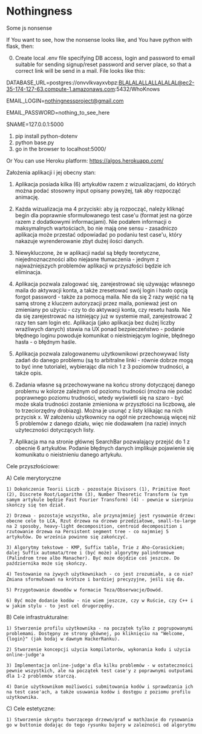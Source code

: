 # Nothingness
Some js nonsense

If You want to see, how the nonsense looks like, and You have python with flask, then:

0) Create local .env file specifying DB access, login and password to email suitable for sending signup/reset password and server place, so that a correct link will be send in a mail.
File looks like this:

DATABASE_URL=postgres://onvvlkvayxvbpz:BLALALALLALLALALAL@ec2-35-174-127-63.compute-1.amazonaws.com:5432/WhoKnows

EMAIL_LOGIN=nothingnessproject@gmail.com

EMAIL_PASSWORD=nothing_to_see_here

SNAME=127.0.0.1:5000

1) pip install python-dotenv
2) python base.py
3) go in the browser to localhost:5000/

Or You can use Heroku platform: https://algos.herokuapp.com/


Założenia aplikacji i jej obecny stan:
1) Aplikacja posiada kilka (6) artykułów razem z wizualizacjami, do których można podać stosowny input opisany powyżej, tak aby rozpocząć animację.
2) Każda wizualizacja ma 4 przyciski: aby ją rozpocząć, należy kliknąć begin dla poprawnie sformułowanego test case'u (format jest na górze razem z dodatkowymi informacjami). Nie podałem informacji o maksymalnych wartościach, bo nie mają one sensu - zasadniczo aplikacja może przestać odpowiadać po podaniu test case'u, który nakazuje wyrenderowanie zbyt dużej ilości danych.
4) Niewykluczone, że w aplikacji nadal są błędy teoretyczne, niejednoznaczności albo niejasne tłumaczenia - jednym z najważniejszych problemów aplikacji w przyszłości będzie ich eliminacja.

5) Aplikacja pozwala zalogować się, zarejestrować się używając własnego maila do aktywacji konta, a także zresetować swój login i hasło opcją forgot password - także za pomocą maila. Nie da się 2 razy wejść na tą samą stronę z kluczem autoryzacji przez maila, ponieważ jest on zmieniany po użyciu - czy to do aktywacji konta, czy resetu hasła. Nie da się zarejestrować na istniejący już w systemie mail, zarejestrować 2 razy ten sam login etc. Aplikacja (jako aplikacja bez dużej liczby wrażliwych danych) stawia na UX ponad bezpieczeństwo - podanie błędnego loginu powoduje komunikat o nieistniejącym loginie, błędnego hasła - o błędnym haśle.
6) Aplikacja pozwala zalogowanemu użytkownikowi przechowywać listy zadań do danego problemu (są to arbitralne linki - równie dobrze mogą to być inne tutoriale), wybierając dla nich 1 z 3 poziomów trudności, a także opis.
7) Zadania własne są przechowywane na końcu strony dotyczącej danego problemu w kolorze zależnym od poziomu trudności (można nie podać poprawnego poziomu trudności, wtedy wyświetli się na szaro - być może skala trudności zostanie zmieniona w przyszłości na liczbową, ale to trzeciorzędny drobiazg). Można je usunąć z listy klikając na nich przycisk x. W założeniu użytkownicy na ogół nie przechowują więcej niż 5 problemów z danego działu, więc nie dodawałem (na razie) innych użyteczności dotyczących listy.
8) Aplikacja ma na stronie głównej SearchBar pozwalający przejść do 1 z obecnie 6 artykułów. Podanie błędnych danych implikuje pojawienie się komunikatu o nieistnieniu danego artykułu.



Cele przyszłościowe:

A) Cele merytoryczne

	1) Dokończenie Teorii Liczb - pozostaje Divisors (1), Primitive Root (2), Discrete Root/Logarithm (3), Number Theoretic Transform (w tym samym artykule będzie Fast Fourier Transform) (4) - pewnie w sierpniu skończy się ten dział.

	2) Drzewa - pozostaje wszystko, ale przynajmniej jest rysowanie drzew: obecne cele to LCA, Rzut drzewa na drzewo przedziałowe, small-to-large na 2 sposoby, heavy-light decomposition, centroid decomposition i rzutowanie drzewa na Persistent segment tree - co najmniej 5 artykułów. Do września powinno się zakończyć.

	3) Algorytmy tekstowe - KMP, Suffix table, Trie z Aho-Corasickiem; dalej Suffix automata/tree i (być może) algorytmy palindromowe (Palindrom tree albo Manacher). Być może dojdzie coś jeszcze. Do października może się skończy.

	4) Testowanie na żywych użytkownikach - co jest zrozumiałe, a co nie? Zmiana sformułowań na krótsze i bardziej precyzyjne, jeśli się da.

	5) Przygotowanie dowodów w formacie Teza/Obserwacje/Dowód.

	6) Być może dodanie kodów - nie wiem jeszcze, czy w Ruście, czy C++ i w jakim stylu - to jest cel drugorzędny.


B) Cele infrastrukturalne:

	1) Stworzenie profilu użytkownika - na początek tylko z pogrupowanymi problemami. Dostępny ze strony głównej, po kliknięciu na "Welcome, {login}" (jak bodaj w dawnym HackerRanku).

	2) Stworzenie koncepcji użycia kompilatorów, wykonania kodu i użycia online-judge'a

	3) Implementacja online-judge'a dla kilku problemów - w ostateczności pewnie wszystkich, ale na początek test case'y z poprawnymi outputami dla 1-2 problemów starczą.

	4) Danie użytkownikom możliwości submitowania kodów i sprawdzania ich na test case'ach, a także usuwania kodów i dostępu z poziomu profilu użytkownika.

C) Cele estetyczne:

	1) Stworzenie skryptu tworzącego drzewo/graf w mathJaxie do rysowania go w buttonie dodając do tego rysunku bajery w zależności od algorytmu
